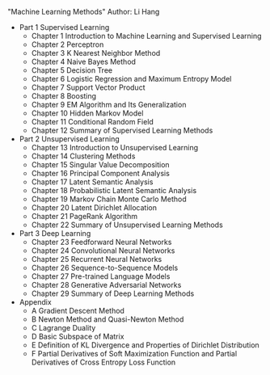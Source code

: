 
"Machine Learning Methods" Author: Li Hang

- Part 1 Supervised Learning
  - Chapter 1 Introduction to Machine Learning and Supervised Learning
  - Chapter 2 Perceptron
  - Chapter 3 K Nearest Neighbor Method
  - Chapter 4 Naive Bayes Method
  - Chapter 5 Decision Tree
  - Chapter 6 Logistic Regression and Maximum Entropy Model
  - Chapter 7 Support Vector Product
  - Chapter 8 Boosting
  - Chapter 9 EM Algorithm and Its Generalization
  - Chapter 10 Hidden Markov Model
  - Chapter 11 Conditional Random Field
  - Chapter 12 Summary of Supervised Learning Methods
- Part 2 Unsupervised Learning
  - Chapter 13 Introduction to Unsupervised Learning
  - Chapter 14 Clustering Methods
  - Chapter 15 Singular Value Decomposition
  - Chapter 16 Principal Component Analysis
  - Chapter 17 Latent Semantic Analysis
  - Chapter 18 Probabilistic Latent Semantic Analysis
  - Chapter 19 Markov Chain Monte Carlo Method
  - Chapter 20 Latent Dirichlet Allocation
  - Chapter 21 PageRank Algorithm
  - Chapter 22 Summary of Unsupervised Learning Methods
- Part 3 Deep Learning
  - Chapter 23 Feedforward Neural Networks
  - Chapter 24 Convolutional Neural Networks
  - Chapter 25 Recurrent Neural Networks
  - Chapter 26 Sequence-to-Sequence Models
  - Chapter 27 Pre-trained Language Models
  - Chapter 28 Generative Adversarial Networks
  - Chapter 29 Summary of Deep Learning Methods
- Appendix
  - A Gradient Descent Method
  - B Newton Method and Quasi-Newton Method
  - C Lagrange Duality
  - D Basic Subspace of Matrix
  - E Definition of KL Divergence and Properties of Dirichlet Distribution
  - F Partial Derivatives of Soft Maximization Function and Partial Derivatives of Cross Entropy Loss Function